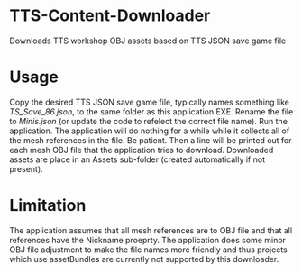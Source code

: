 # TTS-Content-Downloader

Downloads TTS workshop OBJ assets based on TTS JSON save game file

# Usage

Copy the desired TTS JSON save game file, typically names something like *TS_Save_86.json*, to the same folder as this application EXE. Rename the file to *Minis.json* (or update the code to refelect the correct file name). Run the application. The application will do nothing for a while while it collects all of the mesh references in the file. Be patient. Then a line will be printed out for each mesh OBJ file that the application tries to download. Downloaded assets are place in an Assets sub-folder (created automatically if not present). 

# Limitation

The application assumes that all mesh references are to OBJ file and that all references have the Nickname proeprty. The application does some minor OBJ file adjustment to make the file names more friendly and thus projects which use assetBundles are currently not supported by this downloader.
